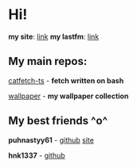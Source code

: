 # Hi! 

**my site**: [link](https://tasory.is-a.dev/)
**my lastfm**: [link](https://www.last.fm/user/tasoryy)

## My main repos:
[catfetch-ts](https://github.com/tasory/catfetch-ts) - **fetch written on bash**

[wallpaper](https://github.com/tasory/wallpaper) - **my wallpaper collection**

## My best friends ^o^
 **puhnastyy61** - [github](https://github.com/PUHNASTYY61) [site](https://puhnastyy61.github.io/)

**hnk1337** - [github](https://github.com/1Hnk1)
